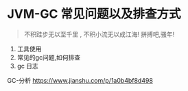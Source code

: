 
# JVM-GC 常见问题以及排查方式

> 不积跬步无以至千里 , 不积小流无以成江海!
> 拼搏吧,骚年!



1. 工具使用
2. 常见的gc问题,如何排查
3. gc 日志

GC-分析 https://www.jianshu.com/p/1a0b4bf8d498  
